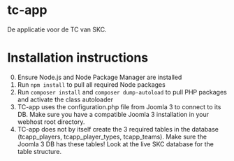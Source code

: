 # tc-app
De applicatie voor de TC van SKC.

# Installation instructions
0. Ensure Node.js and Node Package Manager are installed
1. Run `npm install` to pull all required Node packages
2. Run `composer install` and `composer dump-autoload` to pull PHP packages and activate the class autoloader  
3. TC-app uses the configuration.php file from Joomla 3 to connect to its DB. Make sure you have a compatible Joomla 3 installation in your webhost root directory. 
4. TC-app does not by itself create the 3 required tables in the database (tcapp_players, tcapp_player_types, tcapp_teams). Make sure the Joomla 3 DB has these tables! Look at the live SKC database for the table structure. 
